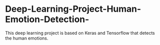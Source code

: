# Deep-Learning-Project-Human-Emotion-Detection-
This deep learning project is based on Keras and Tensorflow that detects the human emotions. 
